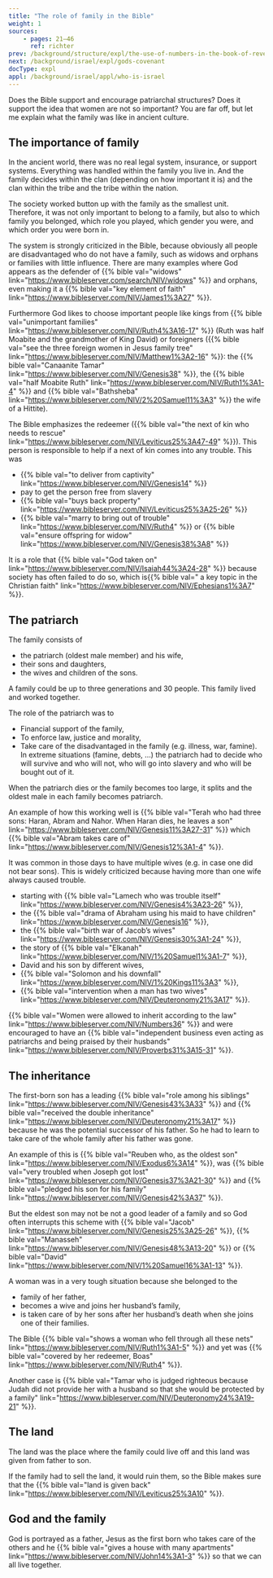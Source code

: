 ```yaml
---
title: "The role of family in the Bible"
weight: 1
sources:
    - pages: 21–46
      ref: richter
prev: /background/structure/expl/the-use-of-numbers-in-the-book-of-revelation
next: /background/israel/expl/gods-covenant
docType: expl
appl: /background/israel/appl/who-is-israel
---
```


Does the Bible support and encourage patriarchal structures? Does it support the idea that women are not so important? You are far off, but let me explain what the family was like in ancient culture.

## The importance of family

<a name="8181"></a>
In the ancient world, there was no real legal system, insurance, or support systems. Everything was handled within the family you live in. And the family decides within the clan (depending on how important it is) and the clan within the tribe and the tribe within the nation.

The society worked button up with the family as the smallest unit. Therefore, it was not only important to belong to a family, but also to which family you belonged, which role you played, which gender you were, and which order you were born in.

The system is strongly criticized in the Bible, because obviously all people are disadvantaged who do not have a family, such as widows and orphans or families with little influence. There are many examples where God appears as the defender of {{% bible val="widows" link="https://www.bibleserver.com/search/NIV/widows" %}} and orphans, even making it a {{% bible val="key element of faith" link="https://www.bibleserver.com/NIV/James1%3A27" %}}.

Furthermore God likes to choose important people like kings from {{% bible val="unimportant families" link="https://www.bibleserver.com/NIV/Ruth4%3A16-17" %}} (Ruth was half Moabite and the grandmother of King David) or foreigners ({{% bible val="see the three foreign women in Jesus family tree" link="https://www.bibleserver.com/NIV/Matthew1%3A2-16" %}}: the {{% bible val="Canaanite Tamar" link="https://www.bibleserver.com/NIV/Genesis38" %}}, the {{% bible val="half Moabite Ruth" link="https://www.bibleserver.com/NIV/Ruth1%3A1-4" %}} and {{% bible val="Bathsheba" link="https://www.bibleserver.com/NIV/2%20Samuel11%3A3" %}} the wife of a Hittite).

The Bible emphasizes the redeemer ({{% bible val="the next of kin who needs to rescue" link="https://www.bibleserver.com/NIV/Leviticus25%3A47-49" %}}). This person is responsible to help if a next of kin comes into any trouble. This was
- {{% bible val="to deliver from captivity" link="https://www.bibleserver.com/NIV/Genesis14" %}}
- pay to get the person free from slavery
- {{% bible val="buys back property" link="https://www.bibleserver.com/NIV/Leviticus25%3A25-26" %}}
- {{% bible val="marry to bring out of trouble" link="https://www.bibleserver.com/NIV/Ruth4" %}} or {{% bible val="ensure offspring for widow" link="https://www.bibleserver.com/NIV/Genesis38%3A8" %}}

It is a role that {{% bible val="God taken on" link="https://www.bibleserver.com/NIV/Isaiah44%3A24-28" %}} because society has often failed to do so, which is{{% bible val=" a key topic in the Christian faith" link="https://www.bibleserver.com/NIV/Ephesians1%3A7" %}}.

## The patriarch

<a name="7e2f"></a>
The family consists of

- the patriarch (oldest male member) and his wife,
- their sons and daughters,
- the wives and children of the sons.

A family could be up to three generations and 30 people. This family lived and worked together.

The role of the patriarch was to

- Financial support of the family,
- To enforce law, justice and morality,
- Take care of the disadvantaged in the family (e.g. illness, war, famine). In extreme situations (famine, debts, …) the patriarch had to decide who will survive and who will not, who will go into slavery and who will be bought out of it.

When the patriarch dies or the family becomes too large, it splits and the oldest male in each family becomes patriarch.

An example of how this working well is {{% bible val="Terah who had three sons: Haran, Abram and Nahor. When Haran dies, he leaves a son" link="https://www.bibleserver.com/NIV/Genesis11%3A27-31" %}} which {{% bible val="Abram takes care of" link="https://www.bibleserver.com/NIV/Genesis12%3A1-4" %}}.

It was common in those days to have multiple wives (e.g. in case one did not bear sons). This is widely criticized because having more than one wife always caused trouble.

- starting with {{% bible val="Lamech who was trouble itself" link="https://www.bibleserver.com/NIV/Genesis4%3A23-26" %}},
- the {{% bible val="drama of Abraham using his maid to have children" link="https://www.bibleserver.com/NIV/Genesis16" %}},
- the {{% bible val="birth war of Jacob’s wives" link="https://www.bibleserver.com/NIV/Genesis30%3A1-24" %}},
- the story of {{% bible val="Elkanah" link="https://www.bibleserver.com/NIV/1%20Samuel1%3A1-7" %}},
- David and his son by different wives,
- {{% bible val="Solomon and his downfall" link="https://www.bibleserver.com/NIV/1%20Kings11%3A3" %}},
- {{% bible val="intervention when a man has two wives" link="https://www.bibleserver.com/NIV/Deuteronomy21%3A17" %}}.

{{% bible val="Women were allowed to inherit according to the law" link="https://www.bibleserver.com/NIV/Numbers36" %}} and were encouraged to have an {{% bible val="independent business even acting as patriarchs and being praised by their husbands" link="https://www.bibleserver.com/NIV/Proverbs31%3A15-31" %}}.

## The inheritance

<a name="4395"></a>
The first-born son has a leading {{% bible val="role among his siblings" link="https://www.bibleserver.com/NIV/Genesis43%3A33" %}} and {{% bible val="received the double inheritance" link="https://www.bibleserver.com/NIV/Deuteronomy21%3A17" %}} because he was the potential successor of his father. So he had to learn to take care of the whole family after his father was gone.

An example of this is {{% bible val="Reuben who, as the oldest son" link="https://www.bibleserver.com/NIV/Exodus6%3A14" %}}, was {{% bible val="very troubled when Joseph got lost" link="https://www.bibleserver.com/NIV/Genesis37%3A21-30" %}} and {{% bible val="pledged his son for his family" link="https://www.bibleserver.com/NIV/Genesis42%3A37" %}}.

But the eldest son may not be not a good leader of a family and so God often interrupts this scheme with {{% bible val="Jacob" link="https://www.bibleserver.com/NIV/Genesis25%3A25-26" %}}, {{% bible val="Manasseh" link="https://www.bibleserver.com/NIV/Genesis48%3A13-20" %}} or {{% bible val="David" link="https://www.bibleserver.com/NIV/1%20Samuel16%3A1-13" %}}.

A woman was in a very tough situation because she belonged to the

- family of her father,
- becomes a wive and joins her husband’s family,
- is taken care of by her sons after her husband’s death when she joins one of their families.

The Bible {{% bible val="shows a woman who fell through all these nets" link="https://www.bibleserver.com/NIV/Ruth1%3A1-5" %}} and yet was {{% bible val="covered by her redeemer, Boas" link="https://www.bibleserver.com/NIV/Ruth4" %}}.

Another case is {{% bible val="Tamar who is judged righteous because Judah did not provide her with a husband so that she would be protected by a family" link="https://www.bibleserver.com/NIV/Deuteronomy24%3A19-21" %}}.

## The land

<a name="b86e"></a>
The land was the place where the family could live off and this land was given from father to son.

If the family had to sell the land, it would ruin them, so the Bible makes sure that the {{% bible val="land is given back" link="https://www.bibleserver.com/NIV/Leviticus25%3A10" %}}.

## God and the family

<a name="01d7"></a>
God is portrayed as a father, Jesus as the first born who takes care of the others and he {{% bible val="gives a house with many apartments" link="https://www.bibleserver.com/NIV/John14%3A1-3" %}} so that we can all live together.
